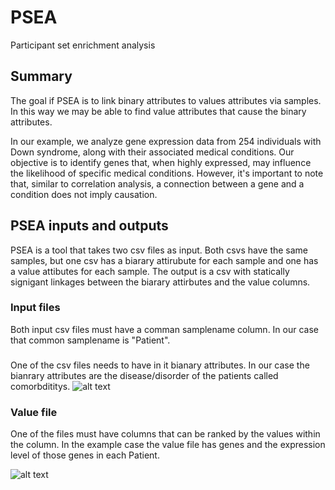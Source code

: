 # PSEA
Participant set enrichment analysis

## Summary
The goal if PSEA is to link binary attributes to values attributes via samples. In this way we may be able to find value  attributes that cause the binary attributes.

In our example, we analyze gene expression data from 254 individuals with Down syndrome, along with their associated medical conditions. Our objective is to identify genes that, when highly expressed, may influence the likelihood of specific medical conditions.  However, it's important to note that, similar to correlation analysis, a connection between a gene and a condition does not imply causation.




## PSEA inputs and outputs
PSEA is a tool that takes two csv files as input. Both csvs have the same samples, but one csv has a biarary attirubute for each sample and one has a value attibutes for each sample. The output is a csv with statically signigant linkages between the biarary attirbutes and the value columns. 

### Input files
Both input csv files must have a comman samplename column. 
In our case that common samplename is "Patient".

### 
One of the csv files needs to have in it bianary attributes. In our case the bianrary attributes are the disease/disorder of the patients called comorbdititys. 
![alt text](https://github.com/Dowell-Lab/psea/blob/main/src/images/binary_attributes_df.png "binary attributes csv")

### Value file

One of the files must have columns that can be ranked by the values within the column. In the example case the value file has genes and the expression level of those genes in each Patient. 

![alt text](https://github.com/Dowell-Lab/psea/blob/main/src/images/value_df.png "Value csv")


